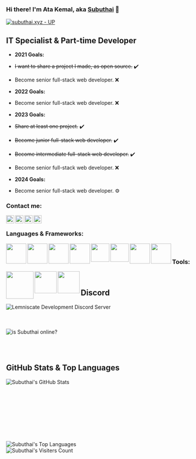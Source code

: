 ### Hi there! I'm Ata Kemal, aka [Subuthai][website] 👋

[![subuthai.xyz - UP](https://img.shields.io/badge/subuthai.xyz-UP-2ea44f?style=for-the-badge)](https://subuthai.xyz)

## IT Specialist & Part-time Developer

- **2021 Goals:**
- <s>I want to share a project I made, as open source.</s> ✔️
- Become senior full-stack web developer. ❌
  
- **2022 Goals:**
- Become senior full-stack web developer. ❌
  
- **2023 Goals:**
- <s>Share at least one project.</s> ✔️
- <s>Become junior full-stack web developer.</s> ✔️
- <s>Become intermediate full-stack web developer.</s> ✔️
- Become senior full-stack web developer. ❌

- **2024 Goals:**
- Become senior full-stack web developer. ⚙
### Contact me:

[<img align="left" alt="subuthai.xyz" width="22px" src="https://img.icons8.com/?size=512&id=dxoYK8bxqiJr&format=png" />][website]
[<img align="left" alt="subuthai | YouTube" width="22px" src="https://img.icons8.com/fluency/48/000000/youtube-play.png" />][youtube]
[<img align="left" alt="subuthai_ | Twitter" width="22px" src="https://img.icons8.com/fluency/48/000000/twitter.png" />][twitter]
[<img align="left" alt="subuthai_ | Instagram" width="22px" src="https://img.icons8.com/fluency/48/000000/instagram-new.png" />][instagram]

<br />

### Languages & Frameworks:

<img align="left" width="55px" src="https://img.shields.io/badge/Next.js-000.svg?logo=next.js&style=flat" />
<img align="left" width="55px" src="https://img.shields.io/badge/Node.js-323232.svg?logo=node.js&style=flat" />
<img align="left" width="55px" src="https://img.shields.io/badge/JavaScript-000.svg?logo=javascript&style=flat" />
<img align="left" width="55px" src="https://img.shields.io/badge/TypeScript-f7f7f7.svg?logo=typescript&style=flat" />
<img align="left" width="50px" src="https://img.shields.io/badge/HTML5-ececec.svg?logo=html5&style=flat" />
<img align="left" width="50px" src="https://img.shields.io/badge/CSS3-2572b6.svg?logo=css3&style=flat" />
<img align="left" width="55px" src="https://img.shields.io/badge/MongoDB-fff.svg?logo=mongodb&style=flat" /> 
<img align="left" width="55px" src="https://img.shields.io/badge/MySQL-f29111.svg?logo=mysql&style=flat" />

<br />

### Tools:

<img align="left" width="75px" src="https://img.shields.io/badge/Visual Studio Code-007acc.svg?logo=visual-studio-code&style=flat-square" />
<img align="left" width="60px" src="https://img.shields.io/badge/WebStorm-000.svg?logo=webstorm&style=flat-square" />
<img align="left" width="60px" src="https://img.shields.io/badge/PhpStorm-000.svg?logo=phpstorm&style=flat-square" />

<br />

## Discord 
  [<img align="left" alt="Lemniscate Development Discord Server" src="https://discordapp.com/api/guilds/638385129030418452/widget.png?style=banner2" alt="Lemniscate Dev"/>][discord]
  <br /><br /><br /><br />
  <img align="left" alt="is Subuthai online?" src="https://dcbadge.vercel.app/api/shield/275723948803489792?style=flat&theme=clean" />

<br />
<br />
<br />

## GitHub Stats & Top Languages
  <img align="left" alt="Subuthai's GitHub Stats" src="https://github-readme-stats.vercel.app/api?username=subuthai&theme=dark" />
  <br /><br /><br /><br /><br /><br /><br /><br /><br /><br />
  <img aligh="left" alt="Subuthai's Top Languages" src="https://github-readme-stats.vercel.app/api/top-langs/?username=subuthai&theme=dark">
  <br />
  <img align="left" alt="Subuthai's Visiters Count" src="https://komarev.com/ghpvc/?username=Subuthai">
  <br />

[website]: https://subuthai.xyz
[twitter]: https://twitter.com/subuthai_
[youtube]: https://youtube.com/Subuthai
[instagram]: https://instagram.com/subuthai_
[discord]: https://discord.gg/adXEBUK94B
